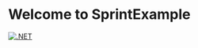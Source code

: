 # Welcome to SprintExample

[![.NET](https://github.com/IAMColumbia/SprintExample/actions/workflows/dotnet.yml/badge.svg)](https://github.com/IAMColumbia/SprintExample/actions/workflows/dotnet.yml)
